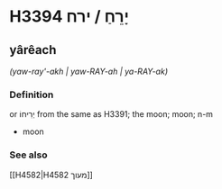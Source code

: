 # H3394 יָרֵחַ / ירח

## yârêach

_(yaw-ray'-akh | yaw-RAY-ah | ya-RAY-ak)_

### Definition

or יְרִיחוֹ from the same as H3391; the moon; moon; n-m

- moon

### See also

[[H4582|H4582 מעוך]]

